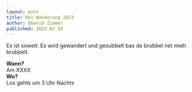 ```yaml
---
layout: post
title: Mai Wanderung 2023
author: @David Zimmer
published: 2023-02-28
---
```

<!-- # Neue Webpage -->

Es ist soweit: Es wird gewandert und gesubbelt bas de brubbel net mieh brubbelt.

**Wann?**  
Am XXXX   
**Wo?**  
Los gehts um 3 Uhr Nachts  

<!--more-->
